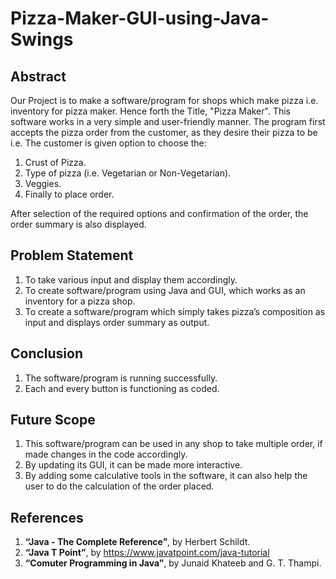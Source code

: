# Pizza-Maker-GUI-using-Java-Swings

## Abstract
Our Project is to make a software/program for shops which make pizza i.e. inventory for pizza maker. Hence forth the Title, "Pizza Maker".
This software works in a very simple and user-friendly manner.
The program first accepts the pizza order from the customer, as they desire their pizza to be i.e. The customer is given option to choose the:
  1.  Crust of Pizza.
  2.  Type of pizza (i.e. Vegetarian or Non-Vegetarian).
  3.  Veggies.
  4.  Finally to place order.

After selection of the required options and confirmation of the order, the order summary is also displayed.

## Problem Statement
1.  To take various input and display them accordingly.
2.  To create software/program using Java and GUI, which works as an inventory for a pizza shop.
3.  To create a software/program which simply takes pizza’s composition as input and displays order summary as output.

## Conclusion
1.  The software/program is running successfully.
2.  Each and every button is functioning as coded.

## Future Scope
1.  This software/program can be used in any shop to take multiple order, if made changes in the code accordingly.
2.  By updating its GUI, it can be made more interactive.
3.  By adding some calculative tools in the software, it can also help the user to do the calculation of the order placed.

## References
1.  **“Java - The Complete Reference”**, by Herbert Schildt.
2.  **“Java T Point”**, by https://www.javatpoint.com/java-tutorial
3.  **“Comuter Programming in Java”**, by Junaid Khateeb and G. T. Thampi.

